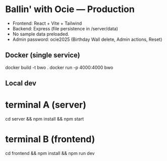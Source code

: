 # Ballin' with Ocie — Production
- Frontend: React + Vite + Tailwind
- Backend: Express (file persistence in /server/data)
- No sample data preloaded.
- Admin password: ocie2025 (Birthday Wall delete, Admin actions, Reset)

## Docker (single service)
docker build -t bwo .
docker run -p 4000:4000 bwo

## Local dev
# terminal A (server)
cd server && npm install && npm start
# terminal B (frontend)
cd frontend && npm install && npm run dev
